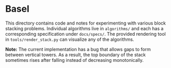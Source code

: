 # Basel

This directory contains code and notes for experimenting with various block
stacking problems.  Individual algorithms live in `algorithms/` and each has a
corresponding specification under `docs/specs/`.  The provided rendering tool in
`tools/render_stack.py` can visualize any of the algorithms.

**Note:** The current implementation has a bug that allows gaps to form between vertical towers. As a result, the top boundary of the stack sometimes rises after falling instead of decreasing monotonically.
